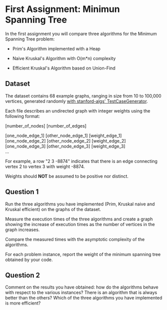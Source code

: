 # First Assignment: Minimun Spanning Tree
In the first assignment you will compare three algorithms for the Minimum Spanning Tree problem:

* Prim's Algorithm implemented with a Heap

* Naive Kruskal's Algorithm with O(m*n) complexity

* Efficient Kruskal's Algorithm based on Union-Find

## Dataset
The dataset contains 68 example graphs, ranging in size from 10 to 100,000 vertices,  generated randomly [with stanford-algs' TestCaseGenerator](https://github.com/beaunus/stanford-algs/tree/master/testCases/course3/assignment1SchedulingAndMST/question3).

Each file describes an undirected graph with integer weights using the following format:

[number_of_nodes] [number_of_edges]

[one_node_edge_1] [other_node_edge_1] [weight_edge_1]  
[one_node_edge_2] [other_node_edge_2] [weight_edge_2]  
[one_node_edge_3] [other_node_edge_3] [weight_edge_3]   
...

For example, a row "2 3 -8874" indicates that there is an edge connecting vertex 2 to vertex 3 with weight -8874.

Weights should **NOT** be assumed to be positive nor distinct.

## Question 1

Run the three algorithms you have implemented (Prim, Kruskal naive and Kruskal efficient) on the graphs of the dataset.

Measure the execution times of the three algorithms and create a graph showing the increase of execution times as the number of vertices in the graph increases.

Compare the measured times with the asymptotic complexity of the algorithms.

For each problem instance, report the weight of the minimum spanning tree obtained by your code.

## Question 2

Comment on the results you have obtained: how do the algorithms behave with respect to the various instances? There is an algorithm that is always better than the others? Which of the three algorithms you have implemented is more efficient? 